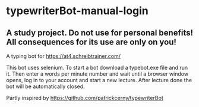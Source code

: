 # typewriterBot-manual-login
## A study project. Do not use for personal benefits! All consequences for its use are only on you!

A typing bot for https://at4.schreibtrainer.com/

This bot uses selenium.
To start a bot download a typebot.exe file and run it. Then enter a words per minute number and wait until a browser window opens, log in to your account and start a new lecture.
After lecture done the bot will be automatically closed.

Partly inspired by https://github.com/patrickcerny/typewriterBot

